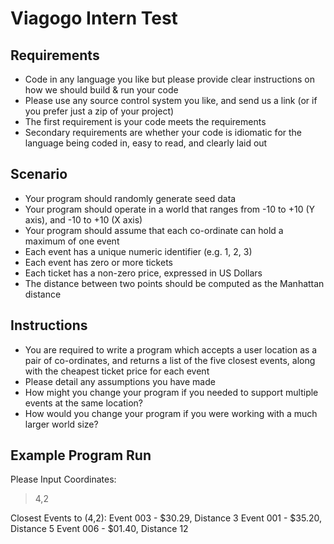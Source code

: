 # Viagogo Intern Test

## Requirements
 
* Code in any language you like but please provide clear instructions on how we should build & run your code
* Please use any source control system you like, and send us a link (or if you prefer just a zip of your project)
* The first requirement is your code meets the requirements
* Secondary requirements are whether your code is idiomatic for the language being coded in, easy to read, and clearly laid out
  
## Scenario
   
* Your program should randomly generate seed data
* Your program should operate in a world that ranges from -10 to +10 (Y axis), and -10 to +10 (X axis)
* Your program should assume that each co-ordinate can hold a maximum of one event
* Each event has a unique numeric identifier (e.g. 1, 2, 3)
* Each event has zero or more tickets
* Each ticket has a non-zero price, expressed in US Dollars
* The distance between two points should be computed as the Manhattan distance
    
## Instructions
     
* You are required to write a program which accepts a user location as a pair of co-ordinates, and returns a list of the five closest events, along with the cheapest ticket price for each event
* Please detail any assumptions you have made
* How might you change your program if you needed to support multiple events at the same location?
* How would you change your program if you were working with a much larger world size?
      
## Example Program Run
       
Please Input Coordinates:
        
> 4,2
	 
Closest Events to (4,2):
Event 003 - $30.29, Distance 3
Event 001 - $35.20, Distance 5
Event 006 - $01.40, Distance 12

